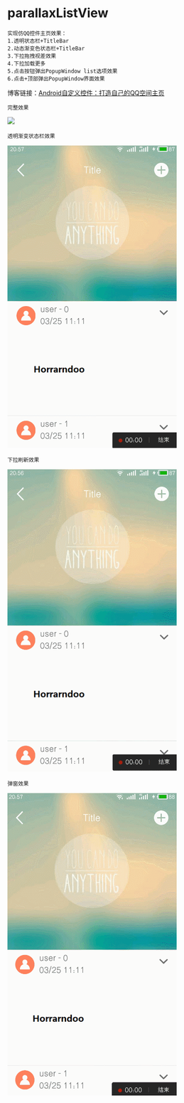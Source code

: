 # parallaxListView
	
	实现仿QQ控件主页效果：
	1.透明状态栏+TitleBar
	2.动态渐变色状态栏+TitleBar
	3.下拉拖拽视差效果
	4.下拉加载更多
	5.点击按钮弹出PopupWindow list选项效果
	6.点击+顶部弹出PopupWindow界面效果
博客链接：[Android自定义控件：打造自己的QQ空间主页](http://blog.csdn.net/oQinYou/article/details/68491295)

	完整效果
![](https://github.com/Horrarndoo/parallaxListView/blob/master/assets/demo.gif?raw=true)

	透明渐变状态栏效果
![](https://github.com/Horrarndoo/parallaxListView/blob/master/assets/demo_gradient.gif?raw=true)
	
	下拉刷新效果
![](https://github.com/Horrarndoo/parallaxListView/blob/master/assets/demo_refesh.gif?raw=true)
	
	弹窗效果
![](https://github.com/Horrarndoo/parallaxListView/blob/master/assets/demo_popup.gif?raw=true)
	
